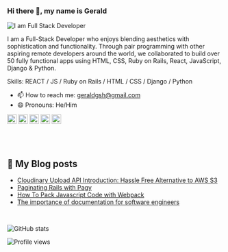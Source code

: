 ### Hi there 👋, my name is Gerald

![I am Full Stack Developer](https://i.imgur.com/c7GmAJf.png)

I am a Full-Stack Developer who enjoys blending aesthetics with sophistication and functionality. Through pair programming with other aspiring remote developers around the world, we collaborated to build over 50 fully functional apps using HTML, CSS, Ruby on Rails, React, JavaScript, Django & Python.

Skills: REACT / JS / Ruby on Rails / HTML / CSS / Django / Python

- 📫 How to reach me: geraldgsh@gmail.com 
- 😄 Pronouns: He/Him 


[<img src='https://cdn.jsdelivr.net/npm/simple-icons@3.0.1/icons/github.svg' alt='github' height='22'>](https://github.com/geraldgsh)  [<img src='https://cdn.jsdelivr.net/npm/simple-icons@3.0.1/icons/linkedin.svg' alt='linkedin' height='22'>](https://www.linkedin.com/in/geraldgsh/)  [<img src='https://cdn.jsdelivr.net/npm/simple-icons@3.0.1/icons/instagram.svg' alt='instagram' height='22'>](https://www.instagram.com/ggoh/)  [<img src='https://cdn.jsdelivr.net/npm/simple-icons@3.0.1/icons/twitter.svg' alt='twitter' height='22'>](https://twitter.com/geraldgsh)  [<img src='https://cdn.jsdelivr.net/npm/simple-icons@3.0.1/icons/icloud.svg' alt='website' height='22'>](https://geraldgsh.com)  

<br />
<br />

## 📕 My Blog posts

<!-- BLOG-POST-LIST:START -->
- [Cloudinary Upload API Introduction: Hassle Free Alternative to AWS S3](https://hackernoon.com/alternative-to-aws-s3-cloud-image-storage-and-display-for-rails-on-heroku-yw8d3zos)
- [Paginating Rails with Pagy](https://hackernoon.com/pagination-with-pagy-bulma-oe1m32ik)
- [How To Pack Javascript Code with Webpack](https://hackernoon.com/how-to-pack-javascript-code-with-webpack-hn4y3y1g)
- [The importance of documentation for software engineers](https://medium.com/@geraldgsh/the-importance-of-documentation-for-software-engineers-f51018bdfeee)
<!-- BLOG-POST-LIST:END -->

<br />

![GitHub stats](https://github-readme-stats.vercel.app/api?username=geraldgsh&show_icons=true)  

![Profile views](https://gpvc.arturio.dev/geraldgsh)  
